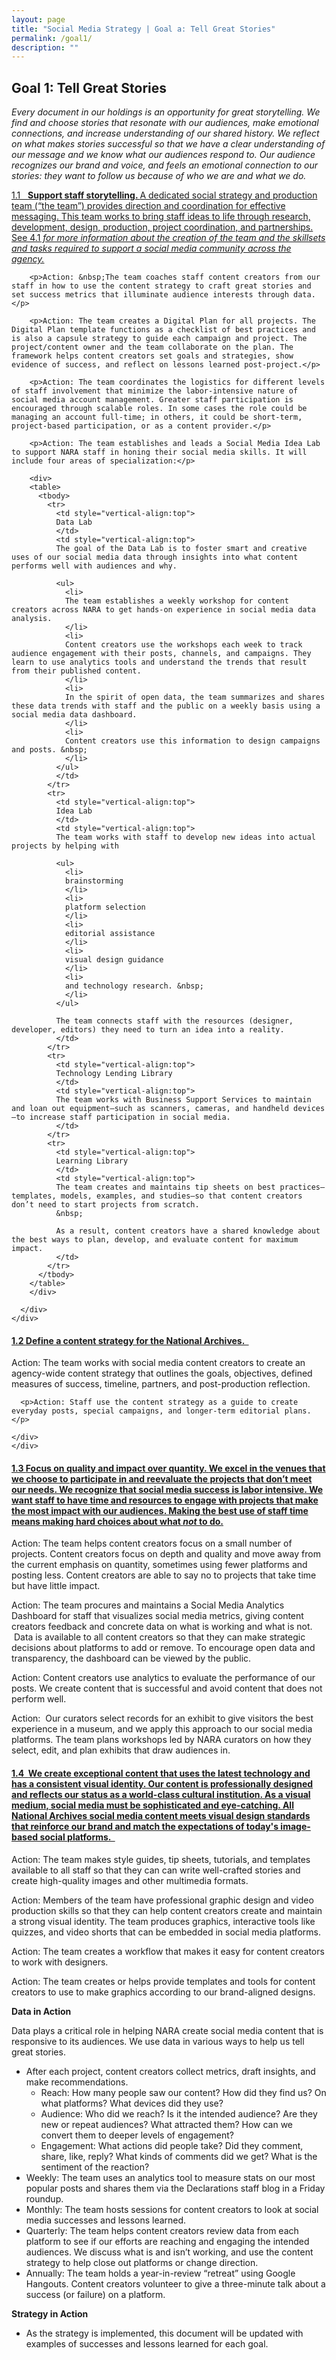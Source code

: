 ```yaml
---
layout: page
title: "Social Media Strategy | Goal a: Tell Great Stories"
permalink: /goal1/
description: ""
---
```


## Goal 1: Tell Great Stories

<em>Every document in our holdings is an opportunity for great storytelling. We find and choose stories that resonate with our audiences, make emotional connections, and increase understanding of our shared history. We reflect on what makes stories successful so that we have a clear understanding of our message and we know what our audiences respond to. Our audience recognizes our brand and voice, and feels an emotional connection to our stories: they want to follow us because of who we are and what we do. </em>

<div class="panel-group" id="accordion">

<div class="panel panel-default">
    <div class="panel-heading">
      <div class="panel-title">
        <a data-toggle="collapse" data-parent="#accordion" href="#collapse1">
          1.1 &nbsp;&nbsp;<strong>Support staff storytelling. </strong>A dedicated social strategy and production team (“the team”) provides direction and coordination for effective messaging. This team works to bring staff ideas to life through research, development, design, production, project coordination, and partnerships. See 4.1<em> for more information about the creation of the team and the skillsets and tasks required to support a social media community across the agency.</em>
        </a>
      </div>
    </div>
    <div id="collapse1" class="panel-collapse collapse">
      <div class="panel-body">

        <p>Action: &nbsp;The team coaches staff content creators from our staff in how to use the content strategy to craft great stories and set success metrics that illuminate audience interests through data.</p>

        <p>Action: The team creates a Digital Plan for all projects. The Digital Plan template functions as a checklist of best practices and is also a capsule strategy to guide each campaign and project. The project/content owner and the team collaborate on the plan. The framework helps content creators set goals and strategies, show evidence of success, and reflect on lessons learned post-project.</p>

        <p>Action: The team coordinates the logistics for different levels of staff involvement that minimize the labor-intensive nature of social media account management. Greater staff participation is encouraged through scalable roles. In some cases the role could be managing an account full-time; in others, it could be short-term, project-based participation, or as a content provider.</p>

        <p>Action: The team establishes and leads a Social Media Idea Lab to support NARA staff in honing their social media skills. It will include four areas of specialization:</p>

        <div>
        <table>
          <tbody>
            <tr>
              <td style="vertical-align:top">
              Data Lab
              </td>
              <td style="vertical-align:top">
              The goal of the Data Lab is to foster smart and creative uses of our social media data through insights into what content performs well with audiences and why.

              <ul>
                <li>
                The team establishes a weekly workshop for content creators across NARA to get hands-on experience in social media data analysis.
                </li>
                <li>
                Content creators use the workshops each week to track audience engagement with their posts, channels, and campaigns. They learn to use analytics tools and understand the trends that result from their published content.
                </li>
                <li>
                In the spirit of open data, the team summarizes and shares these data trends with staff and the public on a weekly basis using a social media data dashboard.
                </li>
                <li>
                Content creators use this information to design campaigns and posts. &nbsp;
                </li>
              </ul>
              </td>
            </tr>
            <tr>
              <td style="vertical-align:top">
              Idea Lab
              </td>
              <td style="vertical-align:top">
              The team works with staff to develop new ideas into actual projects by helping with

              <ul>
                <li>
                brainstorming
                </li>
                <li>
                platform selection
                </li>
                <li>
                editorial assistance
                </li>
                <li>
                visual design guidance
                </li>
                <li>
                and technology research. &nbsp;
                </li>
              </ul>

              The team connects staff with the resources (designer, developer, editors) they need to turn an idea into a reality.
              </td>
            </tr>
            <tr>
              <td style="vertical-align:top">
              Technology Lending Library
              </td>
              <td style="vertical-align:top">
              The team works with Business Support Services to maintain and loan out equipment—such as scanners, cameras, and handheld devices—to increase staff participation in social media.
              </td>
            </tr>
            <tr>
              <td style="vertical-align:top">
              Learning Library
              </td>
              <td style="vertical-align:top">
              The team creates and maintains tip sheets on best practices—templates, models, examples, and studies—so that content creators don’t need to start projects from scratch.
              &nbsp;

              As a result, content creators have a shared knowledge about the best ways to plan, develop, and evaluate content for maximum impact.
              </td>
            </tr>
          </tbody>
        </table>
        </div>

      </div>
    </div>
  </div>


  <div class="panel panel-default">
    <div class="panel-heading">
      <h4 class="panel-title">
        <a data-toggle="collapse" data-parent="#accordion" href="#collapse2">
          1.2 <strong>Define a content strategy for the National Archives. &nbsp;</strong>
        </a>
      </h4>
    </div>
    <div id="collapse2" class="panel-collapse collapse">
      <div class="panel-body">
      <p>Action: The team works with social media content creators to create an agency-wide content strategy that outlines the goals, objectives, defined measures of success, timeline, partners, and post-production reflection.</p>

      <p>Action: Staff use the content strategy as a guide to create everyday posts, special campaigns, and longer-term editorial plans.</p>

    </div>
    </div>
  </div>







<div class="panel panel-default">
  <div class="panel-heading">
    <h4 class="panel-title">
      <a data-toggle="collapse" data-parent="#accordion" href="#collapse3">
        1.3 <strong>Focus on quality and impact over quantity. </strong>We excel in the venues that we choose to participate in and reevaluate the projects that don’t meet our needs. We recognize that social media success is labor intensive. We want staff to have time and resources to engage with projects that make the most impact with our audiences. Making the best use of staff time means making hard choices about what <em>not </em>to do.
      </a>
    </h4>
  </div>
  <div id="collapse3" class="panel-collapse collapse">
    <div class="panel-body">
      <p>
      Action: The team helps content creators focus on a small number of projects. Content creators focus on depth and quality and move away from the current emphasis on quantity, sometimes using fewer platforms and posting less. Content creators are able to say no to projects that take time but have little impact.</p>
      <p>
      Action: The team procures and maintains a Social Media Analytics Dashboard for staff that visualizes social media metrics, giving content creators feedback and concrete data on what is working and what is not. &nbsp;Data is available to all content creators so that they can make strategic decisions about platforms to add or remove. To encourage open data and transparency, the dashboard can be viewed by the public.</p>
      <p>
      Action: Content creators use analytics to evaluate the performance of our posts. We create content that is successful and avoid content that does not perform well.
      </p>
      <p>Action: &nbsp;Our curators select records for an exhibit to give visitors the best experience in a museum, and we apply this approach to our social media platforms. The team plans workshops led by NARA curators on how they select, edit, and plan exhibits that draw audiences in.</p>

  </div>
  </div>
</div>




<div class="panel panel-default">
  <div class="panel-heading">
    <h4 class="panel-title">
      <a data-toggle="collapse" data-parent="#accordion" href="#collapse4">
        1.4 &nbsp;<strong>We create exceptional content that uses the latest technology and has a consistent visual identity.</strong> Our content is professionally designed and reflects our status as a world-class cultural institution. As a visual medium, social media must be sophisticated and eye-catching. All National Archives social media content meets visual design standards that reinforce our brand and match the expectations of today's image-based social platforms. &nbsp;
      </a>
    </h4>
  </div>
  <div id="collapse4" class="panel-collapse collapse">
    <div class="panel-body">
      <p>Action: The team makes style guides, tip sheets, tutorials, and templates available to all staff so that they can can write well-crafted stories and create high-quality images and other multimedia formats.</p>
      <p>
      Action: Members of the team have professional graphic design and video production skills so that they can help content creators create and maintain a strong visual identity. The team produces graphics, interactive tools like quizzes, and video shorts that can be embedded in social media platforms.</p>
      <p>
      Action: The team creates a workflow that makes it easy for content creators to work with designers.</p>
      <p>
      Action: The team creates or helps provide templates and tools for content creators to use to make graphics according to our brand-aligned designs.</p>
  </div>
  </div>
</div>

</div>



<strong>Data in Action</strong>

Data plays a critical role in helping NARA create social media content that is responsive to its audiences. We use data in various ways to help us tell great stories.

<ul>
  <li>
  After each project, content creators collect metrics, draft insights, and make recommendations.

  <ul>
    <li>
    Reach: How many people saw our content? How did they find us? On what platforms? What devices did they use?
    </li>
    <li>
    Audience: Who did we reach? Is it the intended audience? Are they new or repeat audiences? What attracted them? How can we convert them to deeper levels of engagement?
    </li>
    <li>
    Engagement: What actions did people take? Did they comment, share, like, reply? What kinds of comments did we get? What is the sentiment of the reaction?
    </li>
  </ul>
  </li>
  <li>
  Weekly: The team uses an analytics tool to measure stats on our most popular posts and shares them via the Declarations staff blog in a Friday roundup.
  </li>
  <li>
  Monthly: The team hosts sessions for content creators to look at social media successes and lessons learned.
  </li>
  <li>
  Quarterly: The team helps content creators review data from each platform to see if our efforts are reaching and engaging the intended audiences. We discuss what is and isn’t working, and use the content strategy to help close out platforms or change direction.
  </li>
  <li>
  Annually: The team holds a year-in-review “retreat” using Google Hangouts. Content creators volunteer to give a three-minute talk about a success (or failure) on a platform.
  </li>
</ul>

<strong>Strategy in Action</strong>

<ul>
  <li>
  As the strategy is implemented, this document will be updated with examples of successes and lessons learned for each goal.
  </li>
</ul>
